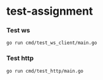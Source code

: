 # test-assignment

### Test ws

`go run cmd/test_ws_client/main.go `

### Test http

`go run cmd/test_http/main.go `